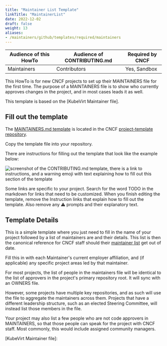 ```yaml
---
title: "Maintainer List Template"
linkTitle: "MaintainerList"
date: 2022-12-02
draft: false
weight: 13
aliases:
- /maintainers/github/templates/required/maintainers
---
```


| Audience of this HowTo | Audience of CONTRIBUTING.md | Required by CNCF |
| ---------------------- | --------------------------- | ---------------- |
| Maintainers            | Contributors                | Yes, Sandbox     |

This HowTo is for new CNCF projects to set up their MAINTAINERS file for the 
first time.  The purpose of a MAINTAINERS file is to show who currently approves
changes in the project, and in most cases leads it as well.

This template is based on the [KubeVirt Maintainer file].

## Fill out the template

The [MAINTAINERS.md template](https://github.com/cncf/project-template/blob/main/MAINTAINERS.md) is located in the CNCF [project-template repository](https://github.com/cncf/project-template).

Copy the template file into your repository.

There are instructions for filling out the template that look like the example below:

![screenshot of the CONTRIBUTING.md template, there is a link to instructions, and a warning emoji with text explaining how to fill out this section of the template](/maintainers/github/templates/sample-instructions.png)

Some links are specific to your project.
Search for the word TODO in the markdown for links that need to be customized.
When you finish editing the template, remove the Instruction links that explain how to fill out the template. Also remove any ⚠️ prompts and their explanatory text.

## Template Details

This is a simple template where you just need to fill in the name of your
project followed by a list of maintainers are and their details. This
list is then the canonical reference for CNCF staff should their [maintainer list]
get out of date.

Fill this in with each Maintainer's current employer affiliation, and (if applicable)
any specific project areas led by that maintainer.

For most projects, the list of people in the maintainers file will be identical to
the list of approvers in the project's primary repository root.  It will sync with
an OWNERS file.

However, some projects have multiple key repositories, and as such will use 
the file to aggregate the maintainers across them. Projects that have a different
leadership structure, such as an elected Steering Committee, will instead list 
those members in the file.

Your project may also list a few people who are not code approvers in MAINTAINERS,
so that those people can speak for the project with CNCF staff. Most commonly, 
this would include assigned community managers.

[MAINTAINERS.md template]: https://github.com/cncf/project-template/blob/main/MAINTAINERS.md
[project-template repository]: https://github.com/cncf/project-template
[maintainer list]: https://github.com/cncf/foundation/blob/master/project-maintainers.csv
[KubeVirt Maintainer file]: 
